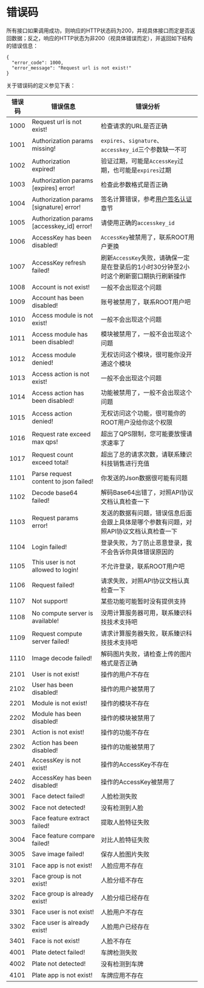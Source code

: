 # 错误码

所有接口如果调用成功，则响应的HTTP状态码为200，并视具体接口而定是否返回数据；反之，响应的HTTP状态为非200（视具体错误而定），并返回如下结构的错误信息：
```
{
  "error_code": 1000,
  "error_message": "Request url is not exist!"
}
```
关于错误码的定义参见下表：

错误码 | 错误信息 | 错误分析
---|---|---
1000 | Request url is not exist! | 检查请求的URL是否正确
1001 | Authorization params missing! | `expires`、`signature`、`accesskey_id`三个参数缺一不可
1002 | Authorization expired! | 验证过期，可能是`AccessKey`过期，也可能是`expires`过期
1003 | Authorization params [expires] error! | 检查此参数格式是否正确
1004 | Authorization params [signature] error! | 签名计算错误，参考[用户签名认证](SIGNATURE.md) 章节
1005 | Authorization params [accesskey_id] error! | 请使用正确的`accesskey_id`
1006 | AccessKey has been disabled! | `AccessKey`被禁用了，联系ROOT用户更换
1007 | AccessKey refresh failed! | 刷新`AccessKey`失败，请确保一定是在登录后的1小时30分钟至2小时这个刷新窗口期执行刷新操作
1008 | Account is not exist! | 一般不会出现这个问题
1009 | Account has been disabled! | 账号被禁用了，联系ROOT用户吧
1010 | Access module is not exist! | 一般不会出现这个问题
1011 | Access module has been disabled! | 模块被禁用了，一般不会出现这个问题
1012 | Access module denied! | 无权访问这个模块，很可能你没开通这个模块
1013 | Access action is not exist! | 一般不会出现这个问题
1014 | Access action has been disabled! | 功能被禁用了，一般不会出现这个问题
1015 | Access action denied! | 无权访问这个功能，很可能你的ROOT用户没给你这个权限
1016 | Request rate exceed max qps! | 超出了QPS限制，您可能要放慢请求速率了
1017 | Request count exceed total! | 超出了总的请求次数，请联系臻识科技销售进行充值
1101 | Parse request content to json failed! | 你发送的Json数据很可能有问题
1102 | Decode base64 failed! | 解码Base64出错了，对照API协议文档认真检查一下
1103 | Request params error! | 发送的数据有问题，错误信息后面会跟上具体是哪个参数有问题，对照API协议文档认真检查一下
1104 | Login failed! | 登录失败，为了防止恶意登录，我不会告诉你具体错误原因的
1105 | This user is not allowed to login! | 不允许登录，联系ROOT用户吧
1106 | Request failed! | 请求失败，对照API协议文档认真检查一下
1107 | Not support! | 某些功能可能暂时没有提供支持
1108 | No compute server is available! | 没用计算服务器可用，联系臻识科技技术支持吧
1109 | Request compute server failed! | 请求计算服务器失败，联系臻识科技技术支持吧
1110 | Image decode failed! | 解码图片失败，请检查上传的图片格式是否正确
2101 | User is not exist! | 操作的用户不存在
2102 | User has been disabled! | 操作的用户被禁用了
2201 | Module is not exist! | 操作的模块不存在
2202 | Module has been disabled! | 操作的模块被禁用了
2301 | Action is not exist! | 操作的功能不存在
2302 | Action has been disabled! | 操作的功能被禁用了
2401 | AccessKey is not exist! | 操作的AccessKey不存在
2402 | AccessKey has been disabled! | 操作的AccessKey被禁用了
3001 | Face detect failed! | 人脸检测失败
3002 | Face not detected! | 没有检测到人脸
3003 | Face feature extract failed! | 提取人脸特征失败
3004 | Face feature compare failed! | 对比人脸特征失败
3005 | Save image failed! | 保存人脸图片失败
3101 | Face app is not exist! | 人脸应用不存在
3201 | Face group is not exist! | 人脸分组不存在
3202 | Face group is already exist! | 人脸分组已经存在
3301 | Face user is not exist! | 人脸用户不存在
3302 | Face user is already exist! | 人脸用户已经存在
3401 | Face is not exist! | 人脸不存在
4001 | Plate detect failed! | 车牌检测失败
4002 | Plate not detected! | 没有检测到车牌
4101 | Plate app is not exist! | 车牌应用不存在